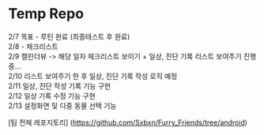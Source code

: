 Temp Repo
====
2/7 목표 - 루틴 완료 (최종테스트 후 완료)  
2/8 - 체크리스트  
2/9 캘린더뷰 -> 해당 일자 체크리스트 보이기 + 일상, 진단 기록 리스트 보여주기 진행 중...  
2/10 리스트 보여주기 한 후 일상, 진단 기록 작성 로직 예정  
2/11 일상, 진단 작성 기록 기능 구현    
2/12 일상 기록 수정 기능 구현  
2/13 설정화면 및 다중 동물 선택 기능    
  
[팀 전체 레포지토리] (https://github.com/Sxbxn/Furry_Friends/tree/android)  
